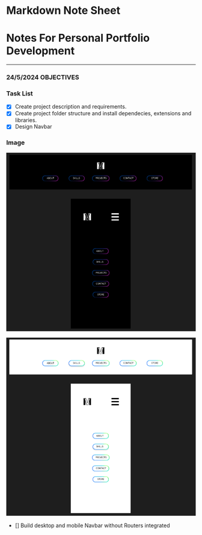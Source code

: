 # Markdown Note Sheet

# Notes For Personal Portfolio Development
---
### 24/5/2024  OBJECTIVES

### Task List

- [x] Create project description and requirements.
- [x] Create project folder structure and install dependecies, extensions and libraries.
- [x] Design Navbar
### Image

![NavDesignDark](https://github.com/Madzharovv/Data-Visualisation/blob/main/NavDesignDark.png)

![NavDesignLight](https://github.com/Madzharovv/Data-Visualisation/blob/main/NavDesignLight.png)

- [] Build desktop and mobile Navbar without Routers integrated 
